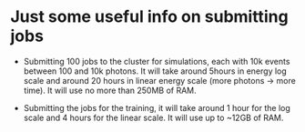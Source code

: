 # Just some useful info on submitting jobs

- Submitting 100 jobs to the cluster for simulations, each with 10k events between 100 and 10k photons. It will take around 5hours in energy log scale and around 20 hours in linear energy scale (more photons -> more time). It will use no more than 250MB of RAM. 

- Submitting the jobs for the training, it will take around 1 hour for the log scale and 4 hours for the linear scale. It will use up to ~12GB of RAM. 

